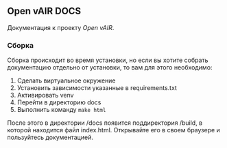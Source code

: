 Open vAIR DOCS
--------------

Документация к проекту *Open vAIR*.

### Сборка

Сборка происходит во время установки, но если вы хотите собрать документацию
отдельно от установки, то вам для этого необходимо:

1. Сделать виртуальное окружение
2. Установить зависимости указанные в requirements.txt
3. Активировать venv
4. Перейти в директорию docs
5. Выполнить команду `make html`

После этого в директории /docs появится поддиректория /build, в которой
находится файл index.html.
Открывайте его в своем браузере и пользуйтесь документацией.
